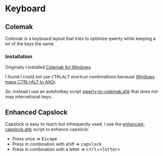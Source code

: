 # Keyboard

## Colemak

Colemak is a keyboard layout that tries to optimize qwerty while keeping a lot of the keys the same.

### Installation

Originally I installed [Colemak for Windows](https://colemak.com/Windows).

I found I could not use <kbd>CTRL</kbd><kbd>ALT</kbd> shortcut combinations because [Windows maps CTRL+ALT to AltGr](https://en.wikipedia.org/wiki/AltGr_key#Ctrl+Alt).

So, instead I use an autohotkey script [qwerty-to-colemak.ahk](./autohotkey/qwerty-to-colemak.ahk) that does not map international keys.

## Enhanced Capslock

Capslock is easy to reach but infrequently used. I use the [enhanced-capslock.ahk](./autohotkey/enhanced-capslock.ahk) script to enhance capslock:

- Press once => <kbd>Escape</kbd>
- Press in combination with shift => <kbd>capslock</kbd>
- Press in combination with a letter => <kbd>ctrl</kbd>+<kbd>\<letter\></kbd>
